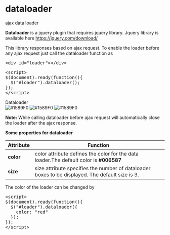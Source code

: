 # dataloader
ajax data loader

<b>Dataloader</b> is a jquery plugin that requires jquery library. Jquery library is available here <a href="https://jquery.com/download/">https://jquery.com/download/</a>

This library responses based on ajax request. To enable the loader before any ajax request just call the dataloader function as

<pre>
&#x3C;div id="loader"&#x3E;&#x3C;/div&#x3E
</pre>

<pre>
&#x3C;script&#x3E;
$(document).ready(function(){
  $("#loader").dataloader();
});
&#x3C;/script&#x3E;
</pre>

Dataloader</br>
![#1589F0](https://placehold.it/15/006587/000000?text=+) ![#1589F0](https://placehold.it/15/006587/000000?text=+) ![#1589F0](https://placehold.it/15/006587/000000?text=+)

<b>Note:</b> While calling dataloader before ajax request will automatically close the loader after the ajax response.

<b>Some properties for dataloader</b>

<table>
<thead>
<tr>
<th>Attribute</th>
<th>Function</th>
</tr>
</thead>
<tbody>
<tr>
<td><b>color</b></td>
<td>color attribute defines the color for the data loader.The default color is <b>#006587</b>
</td>
</tr>
<tr>
<td><b>size</b></td>
<td>size attribute specifies the number of dataloader boxes to be displayed. The default size is 3.</td>
</tr>
</tbody>
</table>

The color of the loader can be changed by
<pre>
&#x3C;script&#x3E;
$(document).ready(function(){
  $("#loader").dataloader({
    color: "red"
  });
});
&#x3C;/script&#x3E;
</pre>
